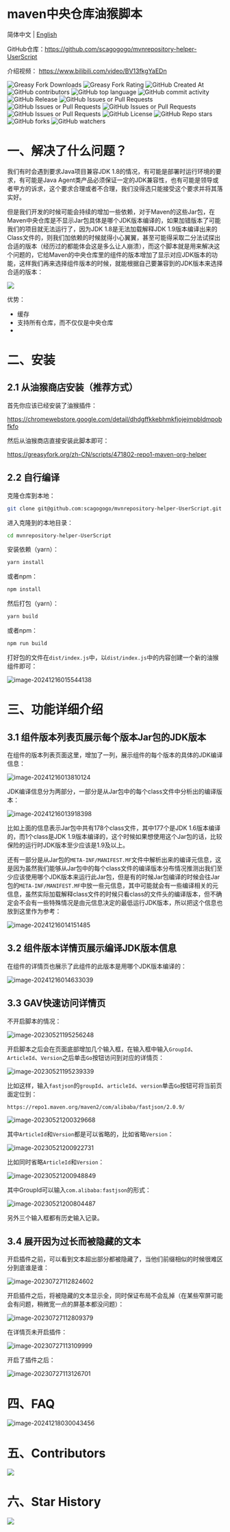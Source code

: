 # maven中央仓库油猴脚本

简体中文 | [English](./README_en.md)

GitHub仓库：https://github.com/scagogogo/mvnrepository-helper-UserScript

介绍视频： https://www.bilibili.com/video/BV13fkgYaEDn

![Greasy Fork Downloads](https://img.shields.io/greasyfork/dt/471802)  ![Greasy Fork Rating](https://img.shields.io/greasyfork/rating-count/471802)  ![GitHub Created At](https://img.shields.io/github/created-at/scagogogo/mvnrepository-helper-UserScript)  ![GitHub contributors](https://img.shields.io/github/contributors-anon/scagogogo/mvnrepository-helper-UserScript)  ![GitHub top language](https://img.shields.io/github/languages/top/scagogogo/mvnrepository-helper-UserScript)  ![GitHub commit activity](https://img.shields.io/github/commit-activity/t/scagogogo/mvnrepository-helper-UserScript)  ![GitHub Release](https://img.shields.io/github/v/release/scagogogo/mvnrepository-helper-UserScript)   ![GitHub Issues or Pull Requests](https://img.shields.io/github/issues/scagogogo/mvnrepository-helper-UserScript)  ![GitHub Issues or Pull Requests](https://img.shields.io/github/issues-closed/scagogogo/mvnrepository-helper-UserScript)  ![GitHub Issues or Pull Requests](https://img.shields.io/github/issues-pr/scagogogo/mvnrepository-helper-UserScript)  ![GitHub Issues or Pull Requests](https://img.shields.io/github/issues-pr-closed/scagogogo/mvnrepository-helper-UserScript)  ![GitHub License](https://img.shields.io/github/license/scagogogo/mvnrepository-helper-UserScript)  ![GitHub Repo stars](https://img.shields.io/github/stars/scagogogo/mvnrepository-helper-UserScript)  ![GitHub forks](https://img.shields.io/github/forks/scagogogo/mvnrepository-helper-UserScript)  ![GitHub watchers](https://img.shields.io/github/watchers/scagogogo/mvnrepository-helper-UserScript)  

# 一、解决了什么问题？

我们有时会遇到要求Java项目兼容JDK 1.8的情况，有可能是部署时运行环境的要求，有可能是Java Agent类产品必须保证一定的JDK兼容性，也有可能是领导或者甲方的诉求，这个要求合理或者不合理，我们没得选只能接受这个要求并将其落实好。

但是我们开发的时候可能会持续的增加一些依赖，对于Maven的这些Jar包，在Maven中央仓库是不显示Jar包具体是哪个JDK版本编译的，如果加错版本了可能我们的项目就无法运行了，因为JDK 1.8是无法加载解释JDK 1.9版本编译出来的Class文件的，则我们加依赖的时候就得小心翼翼，甚至可能得采取二分法试探出合适的版本（经历过的都能体会这是多么让人崩溃），而这个脚本就是用来解决这个问题的，它给Maven的中央仓库里的组件的版本增加了显示对应JDK版本的功能，这样我们再来选择组件版本的时候，就能根据自己要兼容到的JDK版本来选择合适的版本：

<img src="data/demo-video.gif">

优势：

- 缓存
- 支持所有仓库，而不仅仅是中央仓库
- 

# 二、安装

## 2.1 从油猴商店安装（推荐方式）

首先你应该已经安装了油猴插件：

https://chromewebstore.google.com/detail/dhdgffkkebhmkfjojejmpbldmpobfkfo

然后从油猴商店直接安装此脚本即可：

https://greasyfork.org/zh-CN/scripts/471802-repo1-maven-org-helper

## 2.2 自行编译

克隆仓库到本地：

```bash
git clone git@github.com:scagogogo/mvnrepository-helper-UserScript.git
```

进入克隆到的本地目录：

```bash
cd mvnrepository-helper-UserScript
```

安装依赖（yarn）：

```bash
yarn install
```

或者npm：

```bash
npm install
```

然后打包（yarn）：

```bash
yarn build
```

或者npm：

```bash
npm run build
```

打好包的文件在`dist/index.js`中，以`dist/index.js`中的内容创建一个新的油猴组件即可：

![image-20241216015544138](./README.assets/image-20241216015544138.png)

# 三、功能详细介绍

## 3.1 组件版本列表页展示每个版本Jar包的JDK版本

在组件的版本列表页面这里，增加了一列，展示组件的每个版本的具体的JDK编译信息：

![image-20241216013810124](./README.assets/image-20241216013810124.png)

JDK编译信息分为两部分，一部分是从Jar包中的每个class文件中分析出的编译版本：

![image-20241216013918398](./README.assets/image-20241216013918398.png)

比如上面的信息表示Jar包中共有178个class文件，其中177个是JDK 1.6版本编译的，而1个class是JDK 1.9版本编译的，这个时候如果想使用这个Jar包的话，比较保险的运行时JDK版本至少应该是1.9及以上。

还有一部分是从Jar包的`META-INF/MANIFEST.MF`文件中解析出来的编译元信息，这是因为虽然我们能够从Jar包中的每个class文件的编译版本分布情况推测出我们至少应该使用哪个JDK版本来运行此Jar包，但是有的时候Jar包编译的时候会往Jar包的``META-INF/MANIFEST.MF``中放一些元信息，其中可能就会有一些编译相关的元信息，虽然实际加载解释class文件的时候只看class的文件头的编译版本，但不确定会不会有一些特殊情况是由元信息决定的最低运行JDK版本，所以把这个信息也放到这里作为参考：

![image-20241216014151485](./README.assets/image-20241216014151485.png)

## 3.2 组件版本详情页展示编译JDK版本信息

在组件的详情页也展示了此组件的此版本是用哪个JDK版本编译的：

![image-20241216014633039](./README.assets/image-20241216014633039.png)

## 3.3 GAV快速访问详情页

不开启脚本的情况： 

![image-20230521195256248](README.assets/image-20230521195256248.png)

开启脚本之后会在页面底部增加几个输入框，在输入框中输入`GroupId`、`ArticleId`、`Version`之后单击`Go`按钮访问到对应的详情页：

![image-20230521195239339](README.assets/image-20230521195239339.png)

比如这样，输入`fastjson`的`groupId`、`articleId`、`version`单击`Go`按钮可将当前页面定位到：

```plaintext
https://repo1.maven.org/maven2/com/alibaba/fastjson/2.0.9/
```

![image-20230521200329668](README.assets/image-20230521200329668.png)

其中`ArticleId`和`Version`都是可以省略的，比如省略`Version`：

![image-20230521200922731](README.assets/image-20230521200922731.png)

比如同时省略`ArticleId`和`Version`：

![image-20230521200948849](README.assets/image-20230521200948849.png)

其中GroupId可以输入`com.alibaba:fastjson`的形式：

![image-20230521200804487](README.assets/image-20230521200804487.png)

另外三个输入框都有历史输入记录。



## 3.4 展开因为过长而被隐藏的文本 

开启插件之前，可以看到文本超出部分都被隐藏了，当他们前缀相似的时候很难区分到底谁是谁：

![image-20230727112824602](README.assets/image-20230727112824602.png)

开启插件之后，将被隐藏的文本显示全，同时保证布局不会乱掉（在某些窄屏可能会有问题，稍微宽一点的屏基本都没问题）：

![image-20230727112809379](README.assets/image-20230727112809379.png)

在详情页未开启插件：

![image-20230727113109999](README.assets/image-20230727113109999.png)

开启了插件之后：

![image-20230727113126701](README.assets/image-20230727113126701.png)

# 四、FAQ



![image-20241218030043456](./README.assets/image-20241218030043456.png)



# 五、Contributors

<img src="https://contrib.nn.ci/api?repo=scagogogo/mvnrepository-helper-UserScript" />

# 六、Star History

<img src="https://starchart.cc/scagogogo/mvnrepository-helper-UserScript.svg" />









































